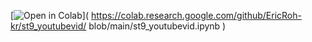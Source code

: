 [![Open in Colab](https://colab.research.google.com/assets/colab-badge.svg)](
  https://colab.research.google.com/github/EricRoh-kr/st9_youtubevid/
    blob/main/st9_youtubevid.ipynb
)
